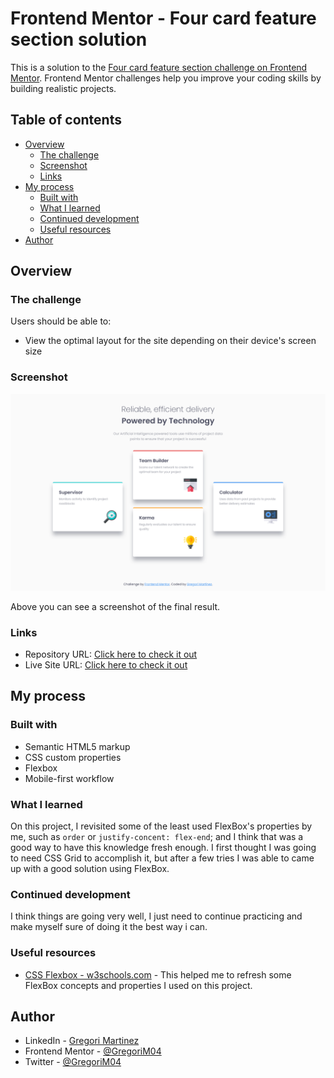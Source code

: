 # Frontend Mentor - Four card feature section solution

This is a solution to the [Four card feature section challenge on Frontend Mentor](https://www.frontendmentor.io/challenges/four-card-feature-section-weK1eFYK). Frontend Mentor challenges help you improve your coding skills by building realistic projects. 

## Table of contents

- [Overview](#overview)
  - [The challenge](#the-challenge)
  - [Screenshot](#screenshot)
  - [Links](#links)
- [My process](#my-process)
  - [Built with](#built-with)
  - [What I learned](#what-i-learned)
  - [Continued development](#continued-development)
  - [Useful resources](#useful-resources)
- [Author](#author)


## Overview

### The challenge

Users should be able to:

- View the optimal layout for the site depending on their device's screen size

### Screenshot

![](./images/screenshot.png)

Above you can see a screenshot of the final result.

### Links

- Repository URL: [Click here to check it out](https://github.com/GregoriM04/four-card-feature-section.git)
- Live Site URL: [Click here to check it out](https://)


## My process

### Built with

- Semantic HTML5 markup
- CSS custom properties
- Flexbox
- Mobile-first workflow

### What I learned

On this project, I revisited some of the least used FlexBox's properties by me, such as `order` or `justify-concent: flex-end`; and I think that was a good way to have this knowledge fresh enough. I first thought I was going to need CSS Grid to accomplish it, but after a few tries I was able to came up with a good solution using FlexBox.

### Continued development

I think things are going very well, I just need to continue practicing and make myself sure of doing it the best way i can.

### Useful resources

- [CSS Flexbox - w3schools.com](https://www.w3schools.com/css/css3_flexbox.asp) - This helped me to refresh some FlexBox concepts and properties I used on this project.


## Author

- LinkedIn - [Gregori Martinez](https://www.linkedin.com/in/gregorim04/)
- Frontend Mentor - [@GregoriM04](https://www.frontendmentor.io/profile/GregoriM04)
- Twitter - [@GregoriM04](https://twitter.com/GregoriM04)